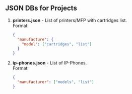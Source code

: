 ## JSON DBs for Projects

1.  **printers.json** - List of printers/MFP with cartridges list. \
    Format:
    ```json
    {
      "manufacture": {
        "model": ["cartridges", "list"]
      }
    }
    ```
2. **ip-phones.json** - List of IP-Phones. \
   Format:
   ```json
   {
     "manufacturer": ["models", "list"]
   }
   ```
